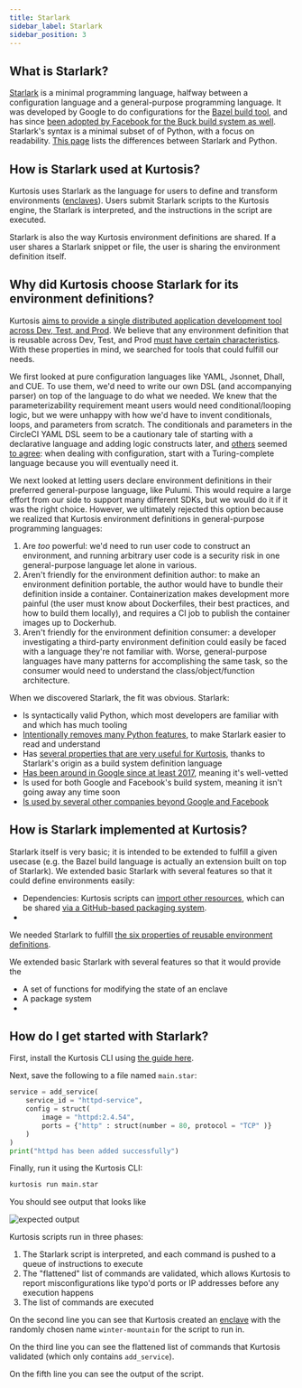 ```yaml
---
title: Starlark
sidebar_label: Starlark
sidebar_position: 3
---
```


What is Starlark?
-----------------
[Starlark](https://github.com/bazelbuild/starlark) is a minimal programming language, halfway between a configuration language and a general-purpose programming language. It was developed by Google to do configurations for the [Bazel build tool](https://bazel.build/rules/language), and has since [been adopted by Facebook for the Buck build system as well](https://developers.facebook.com/blog/post/2021/04/08/rust-starlark-library/). Starlark's syntax is a minimal subset of of Python, with a focus on readability. [This page][starlark-differences-with-python] lists the differences between Starlark and Python.

How is Starlark used at Kurtosis?
---------------------------------
Kurtosis uses Starlark as the language for users to define and transform environments ([enclaves][enclaves]). Users submit Starlark scripts to the Kurtosis engine, the Starlark is interpreted, and the instructions in the script are executed.

Starlark is also the way Kurtosis environment definitions are shared. If a user shares a Starlark snippet or file, the user is sharing the environment definition itself.

Why did Kurtosis choose Starlark for its environment definitions?
-----------------------------------------------------------------
Kurtosis [aims to provide a single distributed application development tool across Dev, Test, and Prod][what-is-kurtosis]. We believe that any environment definition that is reusable across Dev, Test, and Prod [must have certain characteristics][reusable-environment-definitions]. With these properties in mind, we searched for tools that could fulfill our needs.

We first looked at pure configuration languages like YAML, Jsonnet, Dhall, and CUE. To use them, we'd need to write our own DSL (and accompanying parser) on top of the language to do what we needed. We knew that the parameterizability requirement meant users would need conditional/looping logic, but we were unhappy with how we'd have to invent conditionals, loops, and parameters from scratch. The conditionals and parameters in the CircleCI YAML DSL seem to be a cautionary tale of starting with a declarative language and adding logic constructs later, and [others](https://github.com/tektoncd/experimental/issues/185#issuecomment-535338943) seemed [to agree](https://solutionspace.blog/2021/12/04/every-simple-language-will-eventually-end-up-turing-complete/): when dealing with configuration, start with a Turing-complete language because you will eventually need it.

We next looked at letting users declare environment definitions in their preferred general-purpose language, like Pulumi. This would require a large effort from our side to support many different SDKs, but we would do it if it was the right choice. However, we ultimately rejected this option because we realized that Kurtosis environment definitions in general-purpose programming languages:

1. Are _too_ powerful: we'd need to run user code to construct an environment, and running arbitrary user code is a security risk in one general-purpose language let alone in various.
1. Aren't friendly for the environment definition author: to make an environment definition portable, the author would have to bundle their definition inside a container. Containerization makes development more painful (the user must know about Dockerfiles, their best practices, and how to build them locally), and requires a CI job to publish the container images up to Dockerhub.
1. Aren't friendly for the environment definition consumer: a developer investigating a third-party environment definition could easily be faced with a language they're not familiar with. Worse, general-purpose languages have many patterns for accomplishing the same task, so the consumer would need to understand the class/object/function architecture.

When we discovered Starlark, the fit was obvious. Starlark:

- Is syntactically valid Python, which most developers are familiar with and which has much tooling
- [Intentionally removes many Python features][starlark-differences-with-python], to make Starlark easier to read and understand
- Has [several properties that are very useful for Kurtosis](https://github.com/bazelbuild/starlark#design-principles), thanks to Starlark's origin as a build system definition language
- [Has been around in Google since at least 2017](https://blog.bazel.build/2017/03/21/design-of-skylark.html), meaning it's well-vetted
- Is used for both Google and Facebook's build system, meaning it isn't going away any time soon
- [Is used by several other companies beyond Google and Facebook](https://github.com/bazelbuild/starlark/blob/master/users.md#users)

How is Starlark implemented at Kurtosis?
----------------------------------------
Starlark itself is very basic; it is intended to be extended to fulfill a given usecase (e.g. the Bazel build language is actually an extension built on top of Starlark). We extended basic Starlark with several features so that it could define environments easily:

- Dependencies: Kurtosis scripts can [import other resources][locators-reference], which can be shared [via a GitHub-based packaging system][packages-reference].
- 






We needed Starlark to fulfill [the six properties of reusable environment definitions][reusable-environment-definitions]. 





We extended basic Starlark with several features so that it would provide the 






- A set of functions for modifying the state of an enclave
- A package system
- 

How do I get started with Starlark?
-----------------------------------

First, install the Kurtosis CLI using [the guide here](https://docs.kurtosis.com/install).

Next, save the following to a file named `main.star`:

```py
service = add_service(
    service_id = "httpd-service", 
    config = struct(
        image = "httpd:2.4.54", 
        ports = {"http" : struct(number = 80, protocol = "TCP" )}
    )
)
print("httpd has been added successfully")
```

Finally, run it using the Kurtosis CLI:

```bash
kurtosis run main.star
```

You should see output that looks like

![expected output](/img/explanations/run-output.png)

Kurtosis scripts run in three phases: 

1. The Starlark script is interpreted, and each command is pushed to a queue of instructions to execute
1. The "flattened" list of commands are validated, which allows Kurtosis to report misconfigurations like typo'd ports or IP addresses before any execution happens
1. The list of commands are executed

On the second line you can see that Kurtosis created an [enclave][enclaves] with the randomly chosen name `winter-mountain` for the script to run in.

On the third line you can see the flattened list of commands that Kurtosis validated (which only contains `add_service`).

On the fifth line you can see the output of the script.

<!--------------- ONLY LINKS BELOW HERE --------------------------->
[what-is-kurtosis]: ./what-is-kurtosis.md
[enclaves]: ./architecture.md#enclaves
[reusable-environment-definitions]: ./reusable-environment-definitions.md
[starlark-differences-with-python]: https://bazel.build/rules/language#differences_with_python

[locators-reference]: ../reference/locators.md
[packages-reference]: ../reference/packages.md
